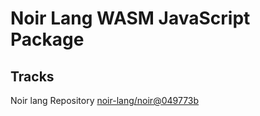 # Noir Lang WASM JavaScript Package

## Tracks
Noir lang Repository [noir-lang/noir@049773b](https://github.com/noir-lang/noir/tree/049773bd4d08afaf70c3cb1e4c658df0e6f50ac6)